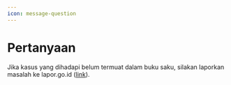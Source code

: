 ```yaml
---
icon: message-question
---
```


# Pertanyaan

Jika kasus yang dihadapi belum termuat dalam buku saku, silakan laporkan masalah ke lapor.go.id ([link](https://www.lapor.go.id/)).
